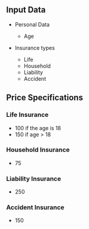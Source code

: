 ## Input Data

* Personal Data
    * Age

* Insurance types
    * Life
    * Household
    * Liability
    * Accident


## Price Specifications

### Life Insurance

* 100 if the age is 18
* 150 if age > 18

### Household Insurance

* 75

### Liability Insurance

* 250

### Accident Insurance

* 150